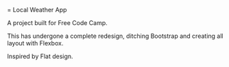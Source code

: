 = Local Weather App

A project built for Free Code Camp.

This has undergone a complete redesign, ditching Bootstrap and creating all layout with Flexbox.

Inspired by Flat design.
 